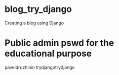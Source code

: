 # blog_try_django
Creating a blog using Django

# Public admin pswd for the educational purpose
paveldruzhinin
trydjangotrydjango
